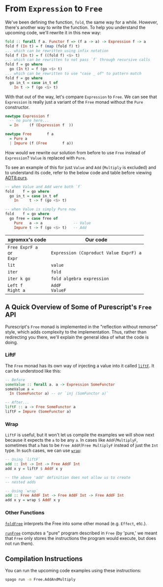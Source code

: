 # From `Expression` to `Free`

We've been defining the function, `fold`, the same way for a while. However, there's another way to write the function. To help you understand the upcoming code, we'll rewrite it in this new way:
```purescript
fold :: forall f a. Functor f => (f a -> a) -> Expression f -> a
fold f (In t) = f (map (fold f) t)                                          {-
... which can be rewritten using infix notation                             -}
fold f (In t) = f ((fold f) <$> t)                                          {-
... which can be rewritten to not pass `f` through recursive calls          -}
fold f = go where
  go (In t) = f (go <$> t)                                                  {-
... which can be rewritten to use "case _ of" to pattern match              -}
fold f = go where
  go in_t = case in_t of
    In t -> f (go <$> t)
```

With that out of the way, let's compare `Expression` to `Free`. We can see that `Expression` is really just a variant of the `Free` monad without the `Pure` constructor.
```purescript
newtype Expression f
  -- no pure here...
  = In     (f (Expression f  ))

newtype Free       f a
  = Pure a
  | Impure (f (Free       f a))
```

How would we rewrite our solution from before to use `Free` instead of `Expression`? `Value` is replaced with `Pure`.

To see an example of this for just `Value` and `Add` (`Multiply` is excluded) and to understand its code, refer to the below code and table before viewing [ADT8.purs](https://github.com/xgrommx/purescript-from-adt-to-eadt/blob/master/src/ADT8.purs).

```purescript
-- when Value and Add were both `f`
fold    f = go where
  go in_t = case in_t of
    In     t -> f (go <$> t)

-- when Value is simply Pure now
fold    f = go where
  go free = case free of
    Pure   a -> a              -- Value
    Impure t -> f (go <$> t)   -- Add
```

| xgromxx's code | Our code |
| - | - |
| `Free ExprF a`<br>or<br>`Expr` | `Expression (Coproduct Value ExprF) a`
| `lit` | `value`
| `iter` | `fold`
| `iter k go` | `fold algebra expression`
| `Left f`<br>`Right a` | `AddF`<br>`ValueF`

## A Quick Overview of Some of Purescript's `Free` API

Purescript's `Free` monad is implemented in the "reflection without remorse" style, which adds complexity to the implementation. Thus, rather than redirecting you there, we'll explain the general idea of what the code is doing.

### LiftF

The `Free` monad has its own way of injecting a value into it called [`liftF`](https://pursuit.purescript.org/packages/purescript-free/5.1.0/docs/Control.Monad.Free#v:liftF). It can be understood like this:
```purescript
-- Before
someValue :: forall a. a -> Expression SomeFunctor
someValue a =
  In (SomeFunctor a) -- or `inj (SomFunctor a)`

-- After...
liftF :: a -> Free SomeFunctor a
liftF = Impure (SomeFunctor a)
```

### Wrap

`LiftF` is useful, but it won't let us compile the examples we will show next because it expects the `a` to be any `a`. In cases like `AddF`/`MultiplyF`, sometimes that `a` has to be `Free AddF`/`Free MultiplyF` instead of just the `Int` type. In such cases, we can use [`wrap`](https://pursuit.purescript.org/packages/purescript-free/5.1.0/docs/Control.Monad.Free#v:wrap):

```purescript
-- Using `liftF`
add :: Int -> Int -> Free AddF Int
add x y = liftF $ AddF x y

-- the above 'add' definition does not allow us to create
-- nested adds

-- Using `wrap`
add :: Free AddF Int -> Free AddF Int -> Free AddF Int
add x y = wrap $ AddF x y
```

### Other Functions

[`foldFree`](https://pursuit.purescript.org/packages/purescript-free/5.1.0/docs/Control.Monad.Free#v:foldFree) interprets the Free into some other monad (e.g. `Effect`, etc.).

[`runFree`](https://pursuit.purescript.org/packages/purescript-free/5.1.0/docs/Control.Monad.Free#v:runFree) computes a "pure" program described in `Free` (by 'pure,' we meant that `Free` only stores the instructions the program would execute, but does not run them).

## Compilation Instructions

You can run the upcoming code examples using these instructions:
```bash
spago run -m Free.AddAndMultiply
```
